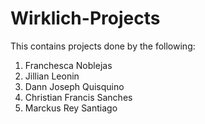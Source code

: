 # Wirklich-Projects
This contains projects done by the following:
1. Franchesca Noblejas
2. Jillian Leonin
3. Dann Joseph Quisquino
4. Christian Francis Sanches
5. Marckus Rey Santiago
